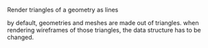 Render triangles of a geometry as lines

by default, geometries and meshes are made out of triangles.
when rendering wireframes of those triangles, the data structure has to be changed.